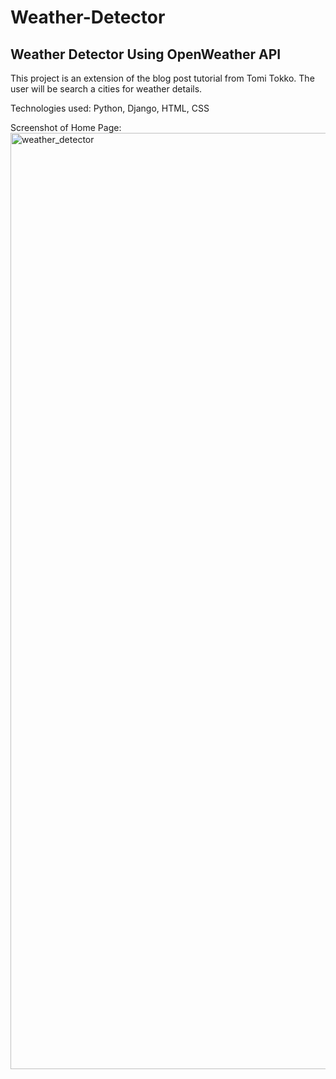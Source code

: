 # Weather-Detector
## Weather Detector Using OpenWeather API

This project is an extension of the blog post tutorial from Tomi Tokko. The user will be search a cities for weather details.

Technologies used: Python, Django, HTML, CSS

Screenshot of Home Page:
<img width="1498" alt="weather_detector" src="https://github.com/savitvitskiy/Weather-Detector/assets/44077338/47221954-b5a6-42f6-a5dc-8eef9dc2b7d4">

